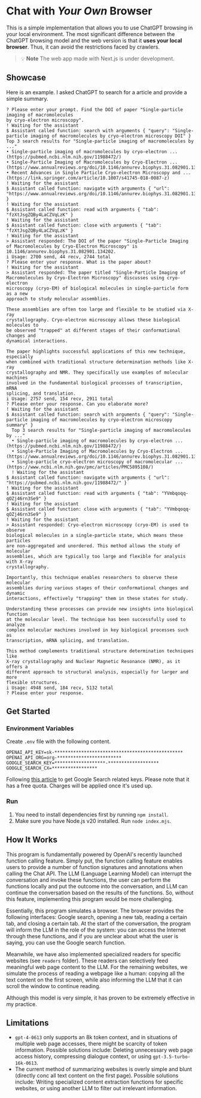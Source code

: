 # Chat with _Your Own_ Browser

This is a simple implementation that allows you to use ChatGPT browsing in your local environment. The most significant difference between the ChatGPT browsing model and the web version is that it **uses your local browser**. Thus, it can avoid the restrictions faced by crawlers.

> :bulb: **Note** The web app made with Next.js is under development.

## Showcase

Here is an example. I asked ChatGPT to search for a article and provide a simple summary.

```
? Please enter your prompt. Find the DOI of paper "Single-particle imaging of macromolecules
by cryo-electron microscopy".
! Waiting for the assistant
$ Assistant called function: search with arguments { "query": "Single-particle imaging of macromolecules by cryo-electron microscopy DOI" }
Top 3 search results for "Single-particle imaging of macromolecules by ..."
• Single-particle imaging of macromolecules by cryo-electron ... (https://pubmed.ncbi.nlm.nih.gov/11988472/)
• Single-Particle Imaging of Macromolecules by Cryo-Electron ... (https://www.annualreviews.org/doi/10.1146/annurev.biophys.31.082901.134202)
• Recent Advances in Single Particle Cryo-electron Microscopy and ... (https://link.springer.com/article/10.1007/s41745-018-0087-z)
! Waiting for the assistant
$ Assistant called function: navigate with arguments { "url": "https://www.annualreviews.org/doi/10.1146/annurev.biophys.31.082901.134202" }
! Waiting for the assistant
$ Assistant called function: read with arguments { "tab": "fzXtJsgZQBy4LaCZVqLzK" }
! Waiting for the assistant
$ Assistant called function: close with arguments { "tab": "fzXtJsgZQBy4LaCZVqLzK" }
! Waiting for the assistant
> Assistant responded: The DOI of the paper "Single-Particle Imaging of Macromolecules by Cryo-Electron Microscopy" is 10.1146/annurev.biophys.31.082901.134202.
i Usage: 2700 send, 44 recv, 2744 total
? Please enter your response. What is the paper about?
! Waiting for the assistant
> Assistant responded: The paper titled "Single-Particle Imaging of
Macromolecules by Cryo-Electron Microscopy" discusses using cryo-electron
microscopy (cryo-EM) of biological molecules in single-particle form as a new
approach to study molecular assemblies.

These assemblies are often too large and flexible to be studied via X-ray
crystallography. Cryo-electron microscopy allows these biological molecules to
be observed "trapped" at different stages of their conformational changes and
dynamical interactions.

The paper highlights successful applications of this new technique, especially
when combined with traditional structure determination methods like X-ray
crystallography and NMR. They specifically use examples of molecular machines
involved in the fundamental biological processes of transcription, mRNA
splicing, and translation.
i Usage: 2757 send, 154 recv, 2911 total
? Please enter your response. Can you elaborate more?
! Waiting for the assistant
$ Assistant called function: search with arguments { "query": "Single-particle imaging of macromolecules by cryo-electron microscopy summary" }
  Top 3 search results for "Single-particle imaging of macromolecules by ..."
  • Single-particle imaging of macromolecules by cryo-electron ... (https://pubmed.ncbi.nlm.nih.gov/11988472/)
  • Single-Particle Imaging of Macromolecules by Cryo-Electron ... (https://www.annualreviews.org/doi/10.1146/annurev.biophys.31.082901.134202)
  • Single-particle cryo-electron microscopy of macromolecular ... (https://www.ncbi.nlm.nih.gov/pmc/articles/PMC5895108/)
  ! Waiting for the assistant
$ Assistant called function: navigate with arguments { "url": "https://pubmed.ncbi.nlm.nih.gov/11988472/" }
! Waiting for the assistant
$ Assistant called function: read with arguments { "tab": "YVmbqoqq-qOZj46rn3Se9" }
! Waiting for the assistant
$ Assistant called function: close with arguments { "tab": "YVmbqoqq-qOZj46rn3Se9" }
! Waiting for the assistant
> Assistant responded: Cryo-electron microscopy (cryo-EM) is used to observe
biological molecules in a single-particle state, which means these particles
are non-aggregated and unordered. This method allows the study of molecular
assemblies, which are typically too large and flexible for analysis with X-ray
crystallography.

Importantly, this technique enables researchers to observe these molecular
assemblies during various stages of their conformational changes and dynamic
interactions, effectively "trapping" them in these states for study.

Understanding these processes can provide new insights into biological function
at the molecular level. The technique has been successfully used to analyze
complex molecular machines involved in key biological processes such as
transcription, mRNA splicing, and translation.

This method complements traditional structure determination techniques like
X-ray crystallography and Nuclear Magnetic Resonance (NMR), as it offers a
different approach to structural analysis, especially for larger and more
flexible structures.
i Usage: 4948 send, 184 recv, 5132 total
? Please enter your response.
```

## Get Started

### Environment Variables

Create `.env` file with the following content.

```
OPENAI_API_KEY=sk-************************************************
OPENAI_API_ORG=org-************************
GOOGLE_SEARCH_KEY=*******************-*******************
GOOGLE_SEARCH_CX=*****************
```

Following [this article](https://developers.google.com/custom-search/v1/overview) to get Google Search related keys. Please note that it has a free quota. Charges will be applied once it's used up.

### Run

1. You need to install dependencies first by running `npm install`.
2. Make sure you have Node.js v20 installed. Run `node index.mjs`.

## How It Works

This program is fundamentally powered by OpenAI's recently launched function calling feature. Simply put, the function calling feature enables users to provide a number of function signatures and annotations when calling the Chat API. The LLM (Language Learning Model) can interrupt the conversation and invoke these functions, the user can perform the functions locally and put the outcome into the conversation, and LLM can continue the conversation based on the results of the functions. So, without this feature, implementing this program would be more challenging.

Essentially, this program simulates a browser. The browser provides the following interfaces: Google search, opening a new tab, reading a certain tab, and closing a certain tab. At the start of the conversation, the program will inform the LLM in the role of the system: you can access the Internet through these functions, and if you are unclear about what the user is saying, you can use the Google search function.

Meanwhile, we have also implemented specialized readers for specific websites (see `readers` folder). These readers can selectively feed meaningful web page content to the LLM. For the remaining websites, we simulate the process of reading a webpage like a human: copying all the text content on the first screen, while also informing the LLM that it can scroll the window to continue reading.

Although this model is very simple, it has proven to be extremely effective in my practice.

## Limitations

- `gpt-4-0613` only supports an 8k token context, and in situations of multiple web page accesses, there might be scarcity of token information. Possible solutions include: Deleting unnecessary web page access history, compressing dialogue context, or using `gpt-3.5-turbo-16k-0613`.
- The current method of summarizing websites is overly simple and blunt (directly conc all text content on the first page). Possible solutions include: Writing specialized content extraction functions for specific websites, or using another LLM to filter out irrelevant information.
